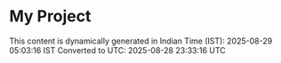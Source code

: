 # My Project

This content is dynamically generated in Indian Time (IST): 2025-08-29 05:03:16 IST
Converted to UTC: 2025-08-28 23:33:16 UTC
